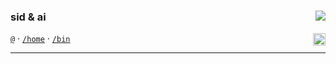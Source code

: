 ### sid & ai <img align="right" src="https://komarev.com/ghpvc/?username=sidharthpunathil&color=blueviolet">
<a align="right" href="https://www.buymeacoffee.com/sidharthp"><img  align="right" src="https://www.buymeacoffee.com/assets/img/custom_images/orange_img.png" height="20px"></a>

 [`@`](mailto:sidharthpunathil714@gmail.com) · [`/home`](https://sidharth.co/) · [`/bin`](https://linkedin.com/in/sidharthpunathil)

----


